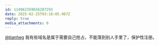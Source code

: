```yaml
---
id: 114062359656207293
date: 2025-02-25T03:18:05.967Z
reply: true
media_attachments: 0
---
```


[@tianheg](https://social.tianheg.co/@tianheg) 我有些域名是属于需要自己抢占，不能落到别人手里了，保护性注册。

